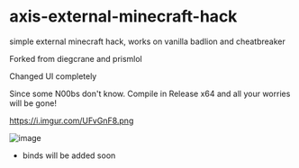 # axis-external-minecraft-hack
simple external minecraft hack, works on vanilla badlion and cheatbreaker

Forked from diegcrane and prismlol

Changed UI completely

Since some N00bs don't know. Compile in Release x64 and all your worries will be gone!


https://i.imgur.com/UFvGnF8.png

![image](https://i.imgur.com/UFvGnF8.png)


- binds will be added soon
